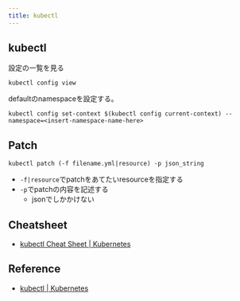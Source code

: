 ```yaml
---
title: kubectl
---
```


## kubectl
設定の一覧を見る

```
kubectl config view 
```

defaultのnamespaceを設定する。

```
kubectl config set-context $(kubectl config current-context) --namespace=<insert-namespace-name-here>
```

## Patch

```
kubectl patch (-f filename.yml|resource) -p json_string
```

* `-f|resource`でpatchをあてたいresourceを指定する
* `-p`でpatchの内容を記述する
    * jsonでしかかけない

## Cheatsheet
* [kubectl Cheat Sheet | Kubernetes](https://kubernetes.io/docs/reference/kubectl/cheatsheet/)


## Reference
* [kubectl | Kubernetes](https://kubernetes.io/docs/reference/generated/kubectl/kubectl/)
